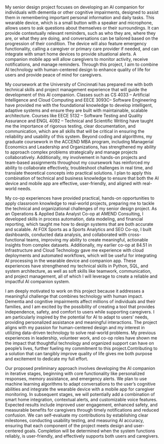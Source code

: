 My senior design project focuses on developing an AI companion for individuals with dementia or other cognitive impairments, designed to assist them in remembering important personal information and daily tasks. This wearable device, which is a small button with a speaker and microphone, allows users to ask questions about themselves or their surroundings. It can provide contextually relevant reminders, such as who they are, where they are, or what they are doing, and conversations can be tailored based on the progression of their condition. The device will also feature emergency functionality, calling a caregiver or primary care provider if needed, and can integrate with smart home devices to provide situational alerts. A companion mobile app will allow caregivers to monitor activity, receive notifications, and manage reminders. Through this project, I aim to combine AI technology with human-centered design to enhance quality of life for users and provide peace of mind for caregivers.

My coursework at the University of Cincinnati has prepared me with both technical skills and project management experience that will guide the development of this AI companion. Classes such as CS 4033 – Artificial Intelligence and Cloud Computing and EECE 3093C– Software Engineering have provided me with the foundational knowledge to develop intelligent, adaptive systems and ensure they are built with maintainable, scalable architecture. Courses like EECE 5132 – Software Testing and Quality Assurance and ENGL 4092  – Technical and Scientific Writing have taught me the importance of rigorous testing, clear documentation, and communication, which are all skills that will be critical in ensuring the reliability and usability of this system. Beyond coding and algorithms, my graduate coursework in the ACCEND MBA program, including Managerial Economics and Leadership and Organizations, has strengthened my ability to approach complex problems strategically and manage projects collaboratively. Additionally, my involvement in hands-on projects and team-based assignments throughout my coursework has reinforced my ability to collaborate effectively, troubleshoot challenges in real time, and translate theoretical concepts into practical solutions. I plan to apply this combination of technical and business knowledge to ensure that both the AI device and mobile app are effective, user-friendly, and aligned with real-world needs.

My co-op experiences have provided practical, hands-on opportunities to apply classroom knowledge to real-world projects, preparing me to tackle the technical and organizational challenges of my senior design project. As an Operations & Applied Data Analyst Co-op at AMEND Consulting, I developed skills in process automation, data modeling, and financial reporting, which taught me how to design systems that are both accurate and scalable. At FOX Sports as a Sports Analytics and SEO Co-op, I built dashboards, conducted data analysis, and collaborated with cross-functional teams, improving my ability to create meaningful, actionable insights from complex datasets. Additionally, my earlier co-op at 84.51 in Infrastructure and Cloud Technology gave me experience with cloud deployments and automated workflows, which will be useful for integrating AI processing in the wearable device and companion app. These experiences have strengthened my technical skills in Python, SQL, and system architecture, as well as soft skills like teamwork, communication, and project management, all of which I will leverage to create a reliable and impactful AI companion system.

I am deeply motivated to work on this project because it addresses a meaningful challenge that combines technology with human impact. Dementia and cognitive impairments affect millions of individuals and their families, and I am excited by the possibility of creating a tool that provides independence, safety, and comfort to users while supporting caregivers. I am particularly inspired by the potential for AI to adapt to users’ needs, providing personalized assistance and meaningful interactions. The project aligns with my passion for human-centered design and my interest in utilizing data-driven technology to solve real-world problems. My previous experiences in leadership, volunteer work, and co-op roles have shown me the impact that thoughtful technology and organized support can have on people’s lives, further fueling my commitment to this project.Contributing to a solution that can tangibly improve quality of life gives me both purpose and excitement to dedicate my full effort.

Our proposed preliminary approach involves developing the AI companion in iterative stages, beginning with core functionality like personalized responses, memory assistance, and emergency alerts. We plan to use machine learning algorithms to adapt conversations to the user’s cognitive abilities and integrate the wearable device with a mobile app for caregiver monitoring. In subsequent stages, we will potentially add a combination of smart home integration, contextual alerts, and customizable voice features. Expected results include improved user engagement, enhanced safety, and measurable benefits for caregivers through timely notifications and reduced confusion. We can self-evaluate my contributions by establishing clear milestones, conducting usability testing, and measuring AI accuracy, ensuring that each component of the project meets design and user-centered goals. Completion will be determined when the system functions reliably, is user-friendly, and effectively supports both users and caregivers.

